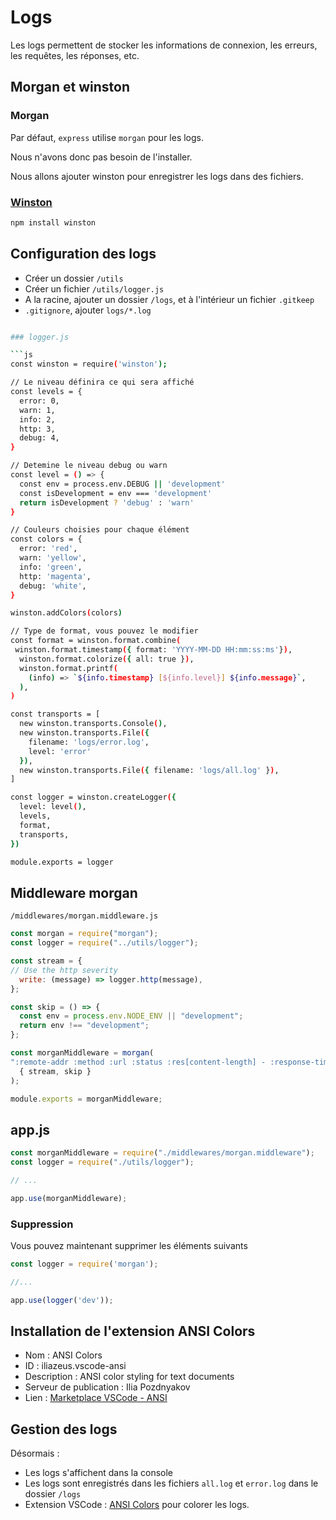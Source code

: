 # Logs

Les logs permettent de stocker les informations de connexion, les erreurs, les requêtes, les réponses, etc.

## Morgan et winston

### Morgan

Par défaut, `express` utilise `morgan` pour les logs.

Nous n'avons donc pas besoin de l'installer.

Nous allons ajouter winston pour enregistrer les logs dans des fichiers.

### [Winston](https://github.com/winstonjs/winston)

```bash
npm install winston
```

## Configuration des logs

- Créer un dossier `/utils`
- Créer un fichier `/utils/logger.js`
- A la racine, ajouter un dossier `/logs`, et à l'intérieur un fichier `.gitkeep`
- `.gitignore`, ajouter `logs/*.log`

```bash

### logger.js

```js
const winston = require('winston');

// Le niveau définira ce qui sera affiché
const levels = {
  error: 0,
  warn: 1,
  info: 2,
  http: 3,
  debug: 4,
}

// Detemine le niveau debug ou warn
const level = () => {
  const env = process.env.DEBUG || 'development'
  const isDevelopment = env === 'development'
  return isDevelopment ? 'debug' : 'warn'
}

// Couleurs choisies pour chaque élément
const colors = {
  error: 'red',
  warn: 'yellow',
  info: 'green',
  http: 'magenta',
  debug: 'white',
} 

winston.addColors(colors)

// Type de format, vous pouvez le modifier
const format = winston.format.combine(
 winston.format.timestamp({ format: 'YYYY-MM-DD HH:mm:ss:ms'}),
  winston.format.colorize({ all: true }),
  winston.format.printf(
    (info) => `${info.timestamp} [${info.level}] ${info.message}`,
  ),
)

const transports = [
  new winston.transports.Console(),
  new winston.transports.File({
    filename: 'logs/error.log',
    level: 'error'
  }),
  new winston.transports.File({ filename: 'logs/all.log' }),
]

const logger = winston.createLogger({
  level: level(),
  levels,
  format,
  transports,
})

module.exports = logger
```

## Middleware morgan

`/middlewares/morgan.middleware.js`

```js
const morgan = require("morgan");
const logger = require("../utils/logger");

const stream = {
// Use the http severity
  write: (message) => logger.http(message),
};

const skip = () => {
  const env = process.env.NODE_ENV || "development";
  return env !== "development";
};

const morganMiddleware = morgan(
":remote-addr :method :url :status :res[content-length] - :response-time ms",
  { stream, skip }
);

module.exports = morganMiddleware;
```

## app.js

```js
const morganMiddleware = require("./middlewares/morgan.middleware");
const logger = require("./utils/logger");

// ...

app.use(morganMiddleware);
```

### Suppression

Vous pouvez maintenant supprimer les éléments suivants

```js
const logger = require('morgan');

//...

app.use(logger('dev'));

```

## Installation de l'extension ANSI Colors

- Nom : ANSI Colors
- ID : iliazeus.vscode-ansi
- Description : ANSI color styling for text documents
- Serveur de publication : Ilia Pozdnyakov
- Lien : [Marketplace VSCode - ANSI](https://marketplace.visualstudio.com/items?itemName=iliazeus.vscode-ansi)

## Gestion des logs

Désormais :

- Les logs s'affichent dans la console
- Les logs sont enregistrés dans les fichiers `all.log` et `error.log` dans le dossier `/logs`
- Extension VSCode : [ANSI Colors](https://marketplace.visualstudio.com/items?itemName=iliazeus.vscode-ansi) pour colorer les logs.
